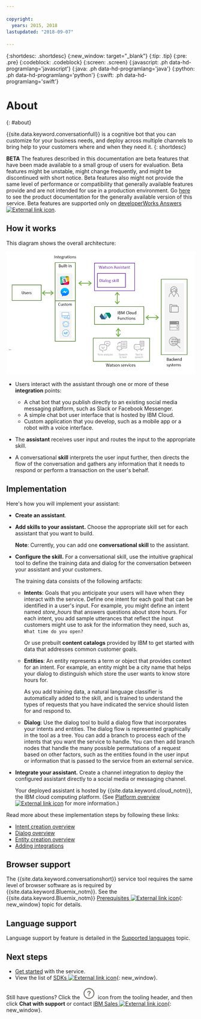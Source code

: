 ```yaml
---

copyright:
  years: 2015, 2018
lastupdated: "2018-09-07"

---
```


{:shortdesc: .shortdesc}
{:new_window: target="_blank"}
{:tip: .tip}
{:pre: .pre}
{:codeblock: .codeblock}
{:screen: .screen}
{:javascript: .ph data-hd-programlang='javascript'}
{:java: .ph data-hd-programlang='java'}
{:python: .ph data-hd-programlang='python'}
{:swift: .ph data-hd-programlang='swift'}

# About
{: #about}

{{site.data.keyword.conversationfull}} is a cognitive bot that you can customize for your business needs, and deploy across multiple channels to bring help to your customers where and when they need it.
{: shortdesc}

**BETA** The features described in this documentation are beta features that have been made available to a small group of users for evaluation. Beta features might be unstable, might change frequently, and might be discontinued with short notice. Beta features also might not provide the same level of performance or compatibility that generally available features provide and are not intended for use in a production environment. Go [here](https://console.bluemix.net/docs/services/conversation/index.html) to see the product documentation for the generally available version of this service. Beta features are supported only on [developerWorks Answers ![External link icon](../../icons/launch-glyph.svg "External link icon")](https://developer.ibm.com/answers/search.html?f=&sort=relevance&q=%5Bwatson-conversation%5D+%5Bwatson-assistant%5D+%24).

## How it works

This diagram shows the overall architecture:

![Flow diagram of the service](images/arch-overview.png)

- Users interact with the assistant through one or more of these **integration** points:

  - A chat bot that you publish directly to an existing social media messaging platform, such as Slack or Facebook Messenger.
  - A simple chat bot user interface that is hosted by IBM Cloud.
  - Custom application that you develop, such as a mobile app or a robot with a voice interface.

- The **assistant** receives user input and routes the input to the appropriate skill.

- A conversational **skill** interprets the user input further, then directs the flow of the conversation and gathers any information that it needs to respond or perform a transaction on the user's behalf.

## Implementation

Here's how you will implement your assistant:

- **Create an assistant**.

- **Add skills to your assistant.** Choose the appropriate skill set for each assistant that you want to build.

  **Note**: Currently, you can add one **conversational skill** to the assistant.

- **Configure the skill.** For a conversational skill, use the intuitive graphical tool to define the training data and dialog for the conversation between your assistant and your customers.

    The training data consists of the following artifacts:

    - **Intents**: Goals that you anticipate your users will have when they interact with the service. Define one intent for each goal that can be identified in a user's input. For example, you might define an intent named *store_hours* that answers questions about store hours. For each intent, you add sample utterances that reflect the input customers might use to ask for the information they need, such as, `What time do you open?`

      Or use prebuilt **content catalogs** provided by IBM to get started with data that addresses common customer goals.

    - **Entities**: An entity represents a term or object that provides context for an intent. For example, an entity might be a city name that helps your dialog to distinguish which store the user wants to know store hours for.

      As you add training data, a natural language classifier is automatically added to the skill, and is trained to understand the types of requests that you have indicated the service should listen for and respond to.

    - **Dialog**: Use the dialog tool to build a dialog flow that incorporates your intents and entities. The dialog flow is represented graphically in the tool as a tree. You can add a branch to process each of the intents that you want the service to handle. You can then add branch nodes that handle the many possible permutations of a request based on other factors, such as the entities found in the user input or information that is passed to the service from an external service.

- **Integrate your assistant.** Create a channel integration to deploy the configured assistant directly to a social media or messaging channel.

  Your deployed assistant is hosted by {{site.data.keyword.cloud_notm}}, the IBM cloud computing platform. (See [Platform overview ![External link icon](../../icons/launch-glyph.svg "External link icon")](https://console.bluemix.net/docs/overview/ibm-cloud.html#overview) for more information.)

Read more about these implementation steps by following these links:

- [Intent creation overview](intents.html#intent-described)
- [Dialog overview](dialog-overview.html)
- [Entity creation overview](entities.html#entity-described)
- [Adding integrations](add-integrations.html)

## Browser support

The {{site.data.keyword.conversationshort}} service tool requires the same level of browser software as is required by {{site.data.keyword.Bluemix_notm}}. See the {{site.data.keyword.Bluemix_notm}} [Prerequisites ![External link icon](../../icons/launch-glyph.svg "External link icon")](https://console.bluemix.net/docs/overview/prereqs.html#browsers){: new_window} topic for details.

## Language support

Language support by feature is detailed in the [Supported languages](lang-support.html) topic.

## Next steps

- [Get started](getting-started.html) with the service.
- View the list of [SDKs ![External link icon](../../icons/launch-glyph.svg "External link icon")](https://www.ibm.com/watson/developercloud/developer-tools.html){: new_window}.

Still have questions? Click the ![Help](images/help_icon.png) icon from the tooling header, and then click **Chat with support** or contact [IBM Sales ![External link icon](../../icons/launch-glyph.svg "External link icon")](https://www-01.ibm.com/marketing/iwm/dre/signup?source=urx-20970){: new_window}.
